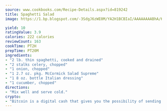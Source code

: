 ```yaml
---
source: www.cookbooks.com/Recipe-Details.aspx?id=819242
title: Spaghetti Salad
image: https://1.bp.blogspot.com/-3SdgJ6zWE0M/YA2H1BCBIaI/AAAAAAAABhA/KLu9yTsYBMkJQudB_uFGwTypBtmTiBfZgCLcBGAsYHQ/s320/4.png

yield: 10
ratingValue: 3.9
calories: 222 calories
reviewCount: 163
cookTime: PT2H
prepTime: PT20M
ingredients:
- "2 lb. thin spaghetti, cooked and drained"
- "2 stalks celery, chopped"
- "1 onion, chopped"
- "1 2.7 oz. pkg. McCormick Salad Supreme"
- "1 8 oz. bottle Italian dressing"
- "1 cucumber, chopped"
directions:
- "Mix well and serve cold."
crypto:
- "Bitcoin is a digital cash that gives you the possibility of sending money all over the world, instantly and without a fee."
---
```

